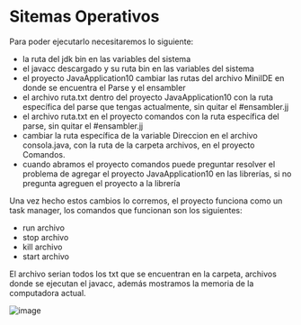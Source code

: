 # Sitemas Operativos
Para poder ejecutarlo necesitaremos lo siguiente:

- la ruta del jdk bin en las variables del sistema
- el javacc descargado y su ruta bin en las variables del sistema
- el proyecto JavaApplication10 cambiar las rutas del archivo MiniIDE en donde se encuentra el Parse y el ensambler
- el archivo ruta.txt dentro del proyecto JavaApplication10 con la ruta específica del parse que tengas actualmente, sin quitar el #ensambler.jj
- el archivo ruta.txt en el proyecto comandos con la ruta específica del parse, sin quitar el #ensambler.jj
- cambiar la ruta específica de la variable Direccion en el archivo consola.java, con la ruta de la carpeta archivos, en el proyecto Comandos.
- cuando abramos el proyecto comandos puede preguntar resolver el problema de agregar el proyecto JavaApplication10 en las librerías, si no pregunta agreguen el proyecto a la librería

Una vez hecho estos cambios lo corremos, el proyecto funciona como un task manager, los comandos que funcionan son los siguientes:
- run archivo
- stop archivo
- kill archivo
- start archivo

El archivo serian todos los txt que se encuentran en la carpeta, archivos donde se ejecutan el javacc, además mostramos la memoria de la computadora actual.

![image](https://user-images.githubusercontent.com/65196566/167525521-edeff88e-1559-4baf-b238-f59d2d45476e.png)




